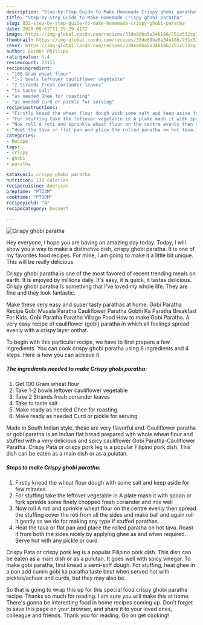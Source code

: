 ```yaml
---
description: "Step-by-Step Guide to Make Homemade Crispy ghobi paratha"
title: "Step-by-Step Guide to Make Homemade Crispy ghobi paratha"
slug: 832-step-by-step-guide-to-make-homemade-crispy-ghobi-paratha
date: 2020-09-03T11:25:29.417Z
image: https://img-global.cpcdn.com/recipes/33de88ba5a34b186/751x532cq70/crispy-ghobi-paratha-recipe-main-photo.jpg
thumbnail: https://img-global.cpcdn.com/recipes/33de88ba5a34b186/751x532cq70/crispy-ghobi-paratha-recipe-main-photo.jpg
cover: https://img-global.cpcdn.com/recipes/33de88ba5a34b186/751x532cq70/crispy-ghobi-paratha-recipe-main-photo.jpg
author: Gordon Phillips
ratingvalue: 4.4
reviewcount: 23113
recipeingredient:
- "100 Gram wheat flour"
- "1-2 bowls leftover cauliflower vegetable"
- "2 Strands fresh coriander leaves"
- "to taste salt"
- "as needed Ghee for roasting"
- "as needed Curd or pickle for serving"
recipeinstructions:
- "Firstly knead the wheat flour dough with some salt and keep aside for few minutes"
- "For stuffing take the leftover vegetable in A plate mash it with spoon or fork sprinkle some finely chopped fresh coriander and mix well"
- "Now roll A roti and sprinkle wheat flour on the centre evenly then spread the stuffing cover the roti from all the sides and make ball and again roll it gently as we do for making any type if stuffed parathas."
- "Heat the tava or flat pan and place the rolled paratha on hot tava. Roast it from both the sides nicely by applying ghee as and when required. Serve hot with any pickle or curd"
categories:
- Recipe
tags:
- crispy
- ghobi
- paratha

katakunci: crispy ghobi paratha 
nutrition: 136 calories
recipecuisine: American
preptime: "PT23M"
cooktime: "PT30M"
recipeyield: "4"
recipecategory: Dessert

---
```



![Crispy ghobi paratha](https://img-global.cpcdn.com/recipes/33de88ba5a34b186/751x532cq70/crispy-ghobi-paratha-recipe-main-photo.jpg)

Hey everyone, I hope you are having an amazing day today. Today, I will show you a way to make a distinctive dish, crispy ghobi paratha. It is one of my favorites food recipes. For mine, I am going to make it a little bit unique. This will be really delicious.

Crispy ghobi paratha is one of the most favored of recent trending meals on earth. It is enjoyed by millions daily. It's easy, it is quick, it tastes delicious. Crispy ghobi paratha is something that I've loved my whole life. They are fine and they look fantastic.

Make these very easy and super tasty parathas at home. Gobi Paratha Recipe Gobi Masala Paratha Cauliflower Paratha Gobhi Ka Paratha Breakfast For Kids. Gobi Paratha Paratha Village Food How to make Gobi Paratha. A very easy recipe of cauliflower (gobi) paratha in which all feelings spread evenly with a crispy layer onthat.


To begin with this particular recipe, we have to first prepare a few ingredients. You can cook crispy ghobi paratha using 6 ingredients and 4 steps. Here is how you can achieve it.

<!--inarticleads1-->

##### The ingredients needed to make Crispy ghobi paratha:

1. Get 100 Gram wheat flour
1. Take 1-2 bowls leftover cauliflower vegetable
1. Take 2 Strands fresh coriander leaves
1. Take to taste salt
1. Make ready as needed Ghee for roasting
1. Make ready as needed Curd or pickle for serving


Made in South Indian style, these are very flavorful and. Cauliflower paratha or gobi paratha is an Indian flat bread prepared with whole wheat flour and stuffed with a very delicious and spicy cauliflower Gobi Paratha-Cauliflower Paratha. Crispy Pata or crispy pork leg is a popular Filipino pork dish. This dish can be eaten as a main dish or as a pulutan. 

<!--inarticleads2-->

##### Steps to make Crispy ghobi paratha:

1. Firstly knead the wheat flour dough with some salt and keep aside for few minutes
1. For stuffing take the leftover vegetable in A plate mash it with spoon or fork sprinkle some finely chopped fresh coriander and mix well
1. Now roll A roti and sprinkle wheat flour on the centre evenly then spread the stuffing cover the roti from all the sides and make ball and again roll it gently as we do for making any type if stuffed parathas.
1. Heat the tava or flat pan and place the rolled paratha on hot tava. Roast it from both the sides nicely by applying ghee as and when required. Serve hot with any pickle or curd


Crispy Pata or crispy pork leg is a popular Filipino pork dish. This dish can be eaten as a main dish or as a pulutan. It goes well with spicy vinegar. To make gobi paratha, first knead a semi-stiff dough. For stuffing, heat ghee in a pan add cumin gobi ka paratha taste best when served hot with pickles/achaar and curds, but they may also be. 

So that is going to wrap this up for this special food crispy ghobi paratha recipe. Thanks so much for reading. I am sure you will make this at home. There's gonna be interesting food in home recipes coming up. Don't forget to save this page on your browser, and share it to your loved ones, colleague and friends. Thank you for reading. Go on get cooking!
